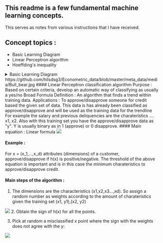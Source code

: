 ## This readme is a few fundamental machine learning concepts.
This serves as notes from various instructions that I have received.

## Concept topics :
- Basic Learning Diagram
- Linear Perceptron algorithm
- Hoeffding's inequality

<details>
  <summary>Basic Learning Diagram</summary>
<p align="center"><img width=40% src="https://https://github.com/hilsdsg3/Machine_Learning_Fundamentels/blob/master/meta_data/Basic_Learning_Problem_Diagram.bmp"></p>
</details>
https://github.com/hilsdsg3/Econometric_data/blob/master/meta_data/media/Bull_bear.jpg
#### Linear Perceptron classification algorithm
Purpose : Based on certain criteria, develop an automatic way of classifying as usually a yes/no
Broad Formula Definition : An algorithm that finds a trend within training data.  
Applications :
To approve/disapprove someone for credit based the given set of data.
This data is has already been classified as approve/disapprove and will be used as the training data for the trendline  
For example the salary and previous deliquencies are the charateristics .... x1, x2. Also with this training set you have the approve/disapprove data as "y". Y is usually binary as in 1 (approve) or 0 disapprove.
#### Main equation : Linear formula
<img src="https://latex.codecogs.com/svg.latex?{\color{Red}h}(x)=sign((\sum_{i=1}^{d}{\color{Red}w_i}x_x)-{\color{Red}threshold})"/>

#### Example :
For x = (x_1,...,x_d) attributes (dimensions) of a customer,
approve/disapprove if h(x) is positive/negative.
The threshold of the above equation is important and is in this case the minimum charateristics to approve/disapprove credit.

#### Main steps of the algorithm :

1. The dimensions are the characteristics (x1,x2,x3...,xd). So assign a random number as weights according to the amount of charateristics given the training set (x1, y1),(x2, y2)
<img src="https://latex.codecogs.com/svg.latex?{\color{Red}h}(x)=sign({\color{Red}w_T}x)"/>
2. Obtain the sign of h(x) for all the points.

3. Pick at random a misclassified x point where the sign with the weights
does not agree with the y:
<img src="https://latex.codecogs.com/svg.latex?sign({\color{Red}w_T}x)\neq{y_n}"/>
